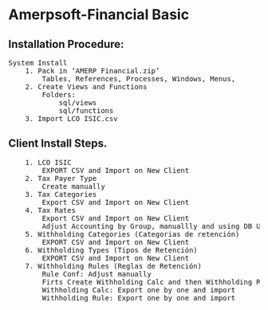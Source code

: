 # Amerpsoft-Financial Basic 
## Installation Procedure: 
<pre>
System Install 
	1. Pack in ‘AMERP Financial.zip’
	    Tables, References, Processes, Windows, Menus, 
	2. Create Views and Functions
		Folders: 
			sql/views 
			sql/functions
	3. Import LCO_ISIC.csv 
</pre>
## Client Install Steps.
<pre>
	1. LCO ISIC
		EXPORT CSV and Import on New Client
	2. Tax Payer Type
		Create manually
	3. Tax Categories
		Export CSV and Import on New Client
	4. Tax Rates
		Export CSV and Import on New Client
		Adjust Accounting by Group, manuallly and using DB UPDATE Command
	5. Withholding Categories (Categorias de retención)
		EXPORT CSV and Import on New Client
	6. Withholding Types (Tipos de Retención)
		EXPORT CSV and Import on New Client
	7. Withholding Rules (Reglas de Retención)
		Rule Conf: Adjust manually
		Firts Create Withholding Calc and then Withholding Rules
		Withholding Calc: Export one by one and import 
		Withholding Rule: Export one by one and import 
</pre>